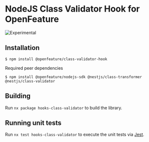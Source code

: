 # NodeJS Class Validator Hook for OpenFeature

![Experimental](https://img.shields.io/badge/experimental-breaking%20changes%20allowed-yellow)

## Installation

```
$ npm install @openfeature/class-validator-hook
```

Required peer dependencies

```
$ npm install @openfeature/nodejs-sdk @nestjs/class-transformer @nestjs/class-validator
```

## Building

Run `nx package hooks-class-validator` to build the library.

## Running unit tests

Run `nx test hooks-class-validator` to execute the unit tests via [Jest](https://jestjs.io).
